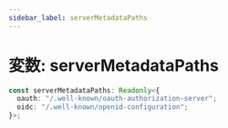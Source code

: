 ```yaml
---
sidebar_label: serverMetadataPaths
---
```


# 変数: serverMetadataPaths

```ts
const serverMetadataPaths: Readonly<{
  oauth: "/.well-known/oauth-authorization-server";
  oidc: "/.well-known/openid-configuration";
}>;
```
